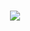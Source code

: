 <h1 align="center">
    <img src="https://ik.imagekit.io/lwgpn3txxnx/fotoCep_ndleO0puIV.png>">
</h1>
